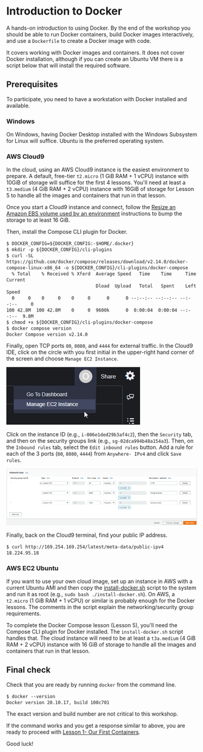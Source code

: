 # Introduction to Docker

A hands-on introduction to using Docker. By the end of the workshop you should
be able to run Docker containers, build Docker images interactively, and use a
`Dockerfile` to create a Docker image with code.

It covers working with Docker images and containers. It does not cover Docker
installation, although if you can create an Ubuntu VM there is a script below
that will install the required software.

## Prerequisites

To participate, you need to have a workstation with Docker installed and
available.

### Windows

On Windows, having Docker Desktop installed with the Windows Subsystem for Linux
will suffice. Ubuntu is the preferred operating system.

### AWS Cloud9

In the cloud, using an AWS Cloud9 instance is the easiest environment to
prepare. A default, free-tier `t2.micro` (1 GiB RAM + 1 vCPU) instance with
10GiB of storage will suffice for the first 4 lessons. You'll need at least a
`t3.medium` (4 GiB RAM + 2 vCPU) instance with 16GiB of storage for Lesson 5 to
handle all the images and containers that run in that lesson.

Once you start a Cloud9 instance and connect, follow the
[Resize an Amazon EBS volume used by an
environment](https://docs.aws.amazon.com/cloud9/latest/user-guide/move-environment.html#move-environment-resize)
instructions to bump the storage to at least 16 GiB.

Then, install the Compose CLI plugin for Docker.

```console
$ DOCKER_CONFIG=${DOCKER_CONFIG:-$HOME/.docker}
$ mkdir -p ${DOCKER_CONFIG}/cli-plugins
$ curl -SL https://github.com/docker/compose/releases/download/v2.14.0/docker-compose-linux-x86_64 -o ${DOCKER_CONFIG}/cli-plugins/docker-compose
  % Total    % Received % Xferd  Average Speed   Time    Time     Time  Current
                                 Dload  Upload   Total   Spent    Left  Speed
  0     0    0     0    0     0      0      0 --:--:-- --:--:-- --:--:--     0
100 42.8M  100 42.8M    0     0  9600k      0  0:00:04  0:00:04 --:--:--  9.8M
$ chmod +x ${DOCKER_CONFIG}/cli-plugins/docker-compose
$ docker compose version
Docker Compose version v2.14.0
```

Finally, open TCP ports `80`, `8080`, and `4444` for external traffic. In the
Cloud9 IDE, click on the circle with you first initial in the upper-right hand
corner of the screen and choose `Manage EC2 Instance`.

![Manage EC2 Instance](manage-ec2-instance.png?raw=true)

Click on the instance ID (e.g., `i-006e1ded29b3af4c2`), then the `Security` tab,
and then on the security groups link (e.g., `sg-02dca994b48a154a3`). Then, on
the `Inbound rules` tab, select the `Edit inbound rules` button. Add a rule for
each of the 3 ports (`80`, `8080`, `4444`) from `Anywhere- IPv4` and click `Save
rules`.

![Edit inbound rules](edit-inbound-rules.png?raw=true)

Finally, back on the Cloud9 terminal, find your public IP address.

```console
$ curl http://169.254.169.254/latest/meta-data/public-ipv4
18.224.95.18
```

### AWS EC2 Ubuntu

If you want to use your own cloud image, set up an instance in AWS with a
current Ubuntu AMI and then copy the [install-docker.sh](install-docker.sh)
script to the system and run it as root (e.g., `sudo bash ./install-docker.sh`).
On AWS, a `t2.micro` (1 GiB RAM + 1 vCPU) or similar is probably enough for the
Docker lessons. The comments in the script explain the networking/security group
requirements.

To complete the Docker Compose lesson (Lesson 5), you'll need the Compose CLI
plugin for Docker installed. The `install-docker.sh` script handles that. The
cloud instance will need to be at least a `t3a.medium` (4 GiB RAM + 2 vCPU)
instance with 16 GiB of storage to handle all the images and containers that run
in that lesson.

## Final check

Check that you are ready by running `docker` from the command line.

```console
$ docker --version
Docker version 20.10.17, build 100c701
```

The exact version and build number are not critical to this workshop.

If the command works and you get a response similar to above, you are ready to
proceed with [Lesson 1- Our First Containers](01-Lesson/README.md).

Good luck!
